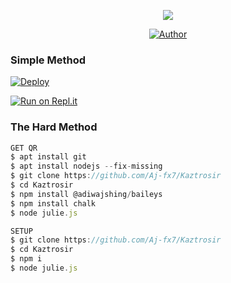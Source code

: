 
<div align="center">
  <p align="center">
<span class="avatar"><img src="https://github.com/Aj-fx7/Kaztrosir/blob/master/plugins/Ctonfs8p1Jq5.gif"> </a></span>
</p>
<p align="center">
<a href="https://github.com/cyberchekuthan"><img title="Author" src="https://img.shields.io/badge/Author-ꪶ͢ᴀᴊ ғxꫂ⁩-cyberchekuthan/Kaztrosir?color=blue&style=for-the-badge&logo=whatsapp"></a>
</p>
</div>

  ### Simple Method
  
[![Deploy](https://www.herokucdn.com/deploy/button.svg)](https://heroku.com/deploy?template=https://github.com/Aj-fx7/Kaztrosir.git)



  
[![Run on Repl.it](https://repl.it/badge/github/quiec/whatsAlfa)](https://replit.com/@Amalser/Amalser)
  
### The Hard Method
```js
GET QR
$ apt install git
$ apt install nodejs --fix-missing
$ git clone https://github.com/Aj-fx7/Kaztrosir
$ cd Kaztrosir
$ npm install @adiwajshing/baileys
$ npm install chalk
$ node julie.js
```
      
```js
SETUP
$ git clone https://github.com/Aj-fx7/Kaztrosir
$ cd Kaztrosir
$ npm i
$ node julie.js
```
